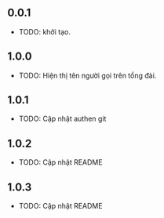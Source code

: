 ## 0.0.1

* TODO: khởi tạo.

## 1.0.0

* TODO: Hiện thị tên người gọi trên tổng đài.

## 1.0.1

* TODO: Cập nhật authen git 

## 1.0.2

* TODO: Cập nhật README 

## 1.0.3

* TODO: Cập nhật README 